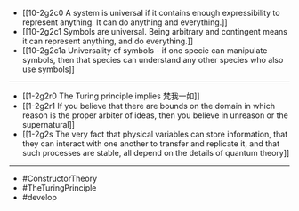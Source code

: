 - [[10-2g2c0 A system is universal if it contains enough expressibility to represent anything. It can do anything and everything.]]
- [[10-2g2c1 Symbols are universal. Being arbitrary and contingent means it can represent anything, and do everything.]]
- [[10-2g2c1a Universality of symbols - if one specie can manipulate symbols, then that species can understand any other species who also use symbols]]
---
- [[1-2g2r0 The Turing principle implies 梵我一如]]
- [[1-2g2r1 If you believe that there are bounds on the domain in which reason is the proper arbiter of ideas, then you believe in unreason or the supernatural]]
- [[1-2g2s The very fact that physical variables can store information, that they can interact with one another to transfer and replicate it, and that such processes are stable, all depend on the details of quantum theory]]
---
- #ConstructorTheory
- #TheTuringPrinciple
- #develop
